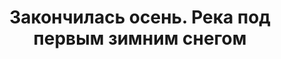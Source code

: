 ---
title: 'Закончилась осень. Река под первым зимним снегом'
location: 'Река Томь, горная система Кузнецкий Алатау. Аскизский район, Республика Хакасия, Россия'
categories: [as-the-first-settlers]
tags: [all, 2015]
---